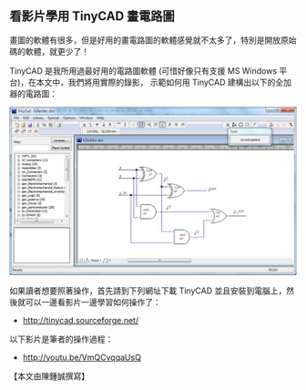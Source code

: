 ## 看影片學用 TinyCAD 畫電路圖

畫圖的軟體有很多，但是好用的畫電路圖的軟體感覺就不太多了，特別是開放原始碼的軟體，就更少了！

TinyCAD 是我所用過最好用的電路圖軟體 (可惜好像只有支援 MS Windows 平台)，在本文中，我們將用實際的錄影，
示範如何用 TinyCAD 建構出以下的全加器的電路圖：

![使用 TinyCAD 畫全加器電路圖](../img/tinycad_fulladder.jpg)

如果讀者想要照著操作，首先請到下列網址下載 TinyCAD 並且安裝到電腦上，然後就可以一邊看影片一邊學習如何操作了：

* <http://tinycad.sourceforge.net/>

以下影片是筆者的操作過程：

* <http://youtu.be/VmQCvqqaUsQ>

【本文由陳鍾誠撰寫】

